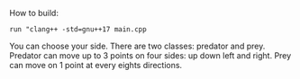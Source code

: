 How to build: <br />
```
run "clang++ -std=gnu++17 main.cpp
```
You can choose your side. There are two classes: predator and prey. Predator can move up to 3 points on four sides: up down left and right. Prey can move on 1 point at every eights directions.
